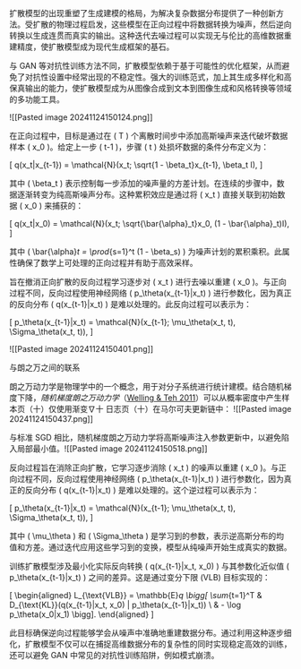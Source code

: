 扩散模型的出现重塑了生成建模的格局，为解决复杂数据分布提供了一种创新方法。受扩散的物理过程启发，这些模型在正向过程中将数据转换为噪声，然后逆向转换以生成连贯而真实的输出。这种迭代去噪过程可以实现无与伦比的高维数据重建精度，使扩散模型成为现代生成框架的基石。

与 GAN 等对抗性训练方法不同，扩散模型依赖于基于可能性的优化框架，从而避免了对抗性设置中经常出现的不稳定性。强大的训练范式，加上其生成多样化和高保真输出的能力，使扩散模型成为从图像合成到文本到图像生成和风格转换等领域的多功能工具。

![[Pasted image 20241124150124.png]]

在正向过程中，目标是通过在 \( T \) 个离散时间步中添加高斯噪声来迭代破坏数据样本 \( x_0 \)。给定上一步 \( t-1 \)，步骤 \( t \) 处损坏数据的条件分布定义为：

\[
q(x_t|x_{t-1}) = \mathcal{N}(x_t; \sqrt{1 - \beta_t}x_{t-1}, \beta_t I),
\]

其中 \( \beta_t \) 表示控制每一步添加的噪声量的方差计划。在连续的步骤中，数据逐渐转变为纯高斯噪声分布​​。这种累积效应是通过将 \( x_t \) 直接关联到初始数据 \( x_0 \) 来捕获的：

\[
q(x_t|x_0) = \mathcal{N}(x_t; \sqrt{\bar{\alpha}_t}x_0, (1 - \bar{\alpha}_t)I),
\]

其中 \( \bar{\alpha}_t = \prod_{s=1}^t (1 - \beta_s) \) 为噪声计划的累积乘积。此属性确保了数学上可处理的正向过程并有助于高效采样。

旨在撤消正向扩散的反向过程学习逐步对 \( x_t \) 进行去噪以重建 \( x_0 \)。与正向过程不同，反向过程使用神经网络 \( p_\theta(x_{t-1}|x_t) \) 进行参数化，因为真正的反向分布 \( q(x_{t-1}|x_t) \) 是难以处理的。此反向过程可以表示为：

\[
p_\theta(x_{t-1}|x_t) = \mathcal{N}(x_{t-1}; \mu_\theta(x_t, t), \Sigma_\theta(x_t, t)),
\]

![[Pasted image 20241124150401.png]]

与朗之万之间的联系

朗之万动力学是物理学中的一个概念，用于对分子系统进行统计建模。结合随机梯度下降，_随机梯度朗之万动力学_（[Welling & Teh 2011](https://www.stats.ox.ac.uk/~teh/research/compstats/WelTeh2011a.pdf)）可以从概率密度中产生样本页（十）仅使用渐变∇十
日志⁡页（十）在马尔可夫更新链中：
![[Pasted image 20241124150437.png]]

与标准 SGD 相比，随机梯度朗之万动力学将高斯噪声注入参数更新中，以避免陷入局部最小值。![[Pasted image 20241124150518.png]]



反向过程旨在消除正向扩散，它学习逐步消除 \( x_t \) 的噪声以重建 \( x_0 \)。与正向过程不同，反向过程使用神经网络 \( p_\theta(x_{t-1}|x_t) \) 进行参数化，因为真正的反向分布 \( q(x_{t-1}|x_t) \) 是难以处理的。这个逆过程可以表示为：

\[
p_\theta(x_{t-1}|x_t) = \mathcal{N}(x_{t-1}; \mu_\theta(x_t, t), \Sigma_\theta(x_t, t)),
\]

其中 \( \mu_\theta \) 和 \( \Sigma_\theta \) 是学习到的参数，表示逆高斯分布的均值和方差。通过迭代应用这些学习到的变换，模型从纯噪声开始生成真实的数据。

训练扩散模型涉及最小化实际反向转换 \( q(x_{t-1}|x_t, x_0) \) 与其参数化近似值 \( p_\theta(x_{t-1}|x_t) \) 之间的差异。这是通过变分下限 (VLB) 目标实现的：

\[
\begin{aligned}
L_{\text{VLB}} = \mathbb{E}_q \bigg[
\sum_{t=1}^T & D_{\text{KL}}(q(x_{t-1}|x_t, x_0) \| p_\theta(x_{t-1}|x_t)) \\
& - \log p_\theta(x_0|x_1)
\bigg].
\end{aligned}
\]

此目标确保逆向过程能够学会从噪声中准确地重建数据分布。通过利用这种逐步细化，扩散模型不仅可以在捕捉高维数据分布的复杂性的同时实现稳定高效的训练，还可以避免 GAN 中常见的对抗性训练陷阱，例如模式崩溃。